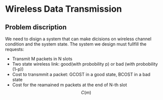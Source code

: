 # Wireless Data Transmission
## Problem discription
We need to disign a system that can make dicisions on wireless channel condition and the system state. The system we design must fullfill the requests:

- Transmit M packets in N slots
- Two state wireless link: good(with probobility p) or bad (with probobility (1-p))
- Cost to transmmit a packet: GCOST in a good state, BCOST in a bad state
- Cost for the reamained m packets at the end of N-th slot $$C(m)$$

